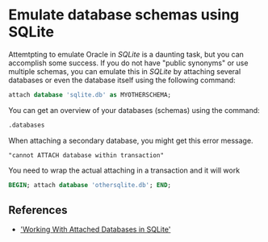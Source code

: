 # Emulate database schemas using SQLite

Attemtpting to emulate Oracle in *SQLite* is a daunting task, but you can accomplish some success. If you do not have "public synonyms" or use multiple schemas, you can emulate this in *SQLite* by attaching several databases or even the database itself using the following command:

```sql
attach database 'sqlite.db' as MYOTHERSCHEMA;
```

You can get an overview of your databases (schemas) using the command:

```sql
.databases
```

When attaching a secondary database, you might get this error message.

`"cannot ATTACH database within transaction"`  

You need to wrap the actual attaching in a transaction and it will work

```sql
BEGIN; attach database 'othersqlite.db'; END;
```

## References

- ['Working With Attached Databases in SQLite'](http://sqlite.awardspace.info/syntax/sqlitepg12.htm)

